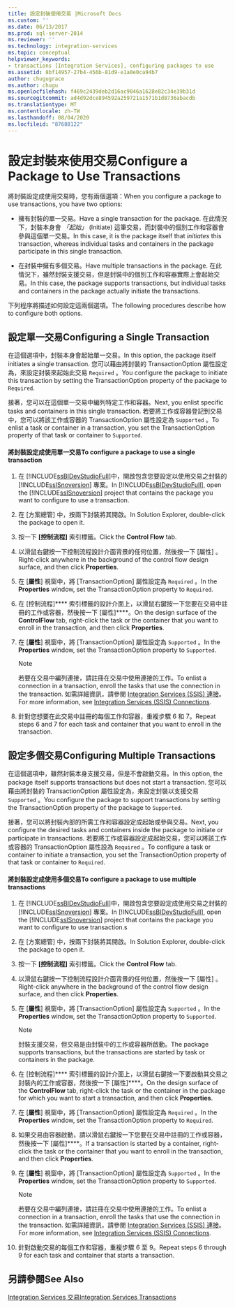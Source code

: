 ```yaml
---
title: 設定封裝使用交易 |Microsoft Docs
ms.custom: ''
ms.date: 06/13/2017
ms.prod: sql-server-2014
ms.reviewer: ''
ms.technology: integration-services
ms.topic: conceptual
helpviewer_keywords:
- transactions [Integration Services], configuring packages to use
ms.assetid: 8bf14957-27b4-456b-81d9-e1a0e0ca94b7
author: chugugrace
ms.author: chugu
ms.openlocfilehash: f469c2439deb2d16ac9046a1628e82c34e39b31d
ms.sourcegitcommit: ad4d92dce894592a259721a1571b1d8736abacdb
ms.translationtype: MT
ms.contentlocale: zh-TW
ms.lasthandoff: 08/04/2020
ms.locfileid: "87688122"
---
```

# <a name="configure-a-package-to-use-transactions"></a><span data-ttu-id="2bd46-102">設定封裝來使用交易</span><span class="sxs-lookup"><span data-stu-id="2bd46-102">Configure a Package to Use Transactions</span></span>
  <span data-ttu-id="2bd46-103">將封裝設定成使用交易時，您有兩個選項：</span><span class="sxs-lookup"><span data-stu-id="2bd46-103">When you configure a package to use transactions, you have two options:</span></span>  
  
-   <span data-ttu-id="2bd46-104">擁有封裝的單一交易。</span><span class="sxs-lookup"><span data-stu-id="2bd46-104">Have a single transaction for the package.</span></span> <span data-ttu-id="2bd46-105">在此情況下，封裝本身會 *「起始」* (Initiate) 這筆交易，而封裝中的個別工作和容器會參與這個單一交易。</span><span class="sxs-lookup"><span data-stu-id="2bd46-105">In this case, it is the package itself that *initiates* this transaction, whereas individual tasks and containers in the package participate in this single transaction.</span></span>  
  
-   <span data-ttu-id="2bd46-106">在封裝中擁有多個交易。</span><span class="sxs-lookup"><span data-stu-id="2bd46-106">Have multiple transactions in the package.</span></span> <span data-ttu-id="2bd46-107">在此情況下，雖然封裝支援交易，但是封裝中的個別工作和容器實際上會起始交易。</span><span class="sxs-lookup"><span data-stu-id="2bd46-107">In this case, the package supports transactions, but individual tasks and containers in the package actually initiate the transactions.</span></span>  
  
 <span data-ttu-id="2bd46-108">下列程序將描述如何設定這兩個選項。</span><span class="sxs-lookup"><span data-stu-id="2bd46-108">The following procedures describe how to configure both options.</span></span>  
  
## <a name="configuring-a-single-transaction"></a><span data-ttu-id="2bd46-109">設定單一交易</span><span class="sxs-lookup"><span data-stu-id="2bd46-109">Configuring a Single Transaction</span></span>  
 <span data-ttu-id="2bd46-110">在這個選項中，封裝本身會起始單一交易。</span><span class="sxs-lookup"><span data-stu-id="2bd46-110">In this option, the package itself initiates a single transaction.</span></span> <span data-ttu-id="2bd46-111">您可以藉由將封裝的 TransactionOption 屬性設定為，來設定封裝來起始此交易 `Required` 。</span><span class="sxs-lookup"><span data-stu-id="2bd46-111">You configure the package to initiate this transaction by setting the TransactionOption property of the package to `Required`.</span></span>  
  
 <span data-ttu-id="2bd46-112">接著，您可以在這個單一交易中編列特定工作和容器。</span><span class="sxs-lookup"><span data-stu-id="2bd46-112">Next, you enlist specific tasks and containers in this single transaction.</span></span> <span data-ttu-id="2bd46-113">若要將工作或容器登記到交易中，您可以將該工作或容器的 TransactionOption 屬性設定為 `Supported` 。</span><span class="sxs-lookup"><span data-stu-id="2bd46-113">To enlist a task or container in a transaction, you set the TransactionOption property of that task or container to `Supported`.</span></span>  
  
#### <a name="to-configure-a-package-to-use-a-single-transaction"></a><span data-ttu-id="2bd46-114">將封裝設定成使用單一交易</span><span class="sxs-lookup"><span data-stu-id="2bd46-114">To configure a package to use a single transaction</span></span>  
  
1.  <span data-ttu-id="2bd46-115">在 [!INCLUDE[ssBIDevStudioFull](../includes/ssbidevstudiofull-md.md)]中，開啟包含您要設定以使用交易之封裝的 [!INCLUDE[ssISnoversion](../includes/ssisnoversion-md.md)] 專案。</span><span class="sxs-lookup"><span data-stu-id="2bd46-115">In [!INCLUDE[ssBIDevStudioFull](../includes/ssbidevstudiofull-md.md)], open the [!INCLUDE[ssISnoversion](../includes/ssisnoversion-md.md)] project that contains the package you want to configure to use a transaction.</span></span>  
  
2.  <span data-ttu-id="2bd46-116">在 [方案總管] 中，按兩下封裝將其開啟。</span><span class="sxs-lookup"><span data-stu-id="2bd46-116">In Solution Explorer, double-click the package to open it.</span></span>  
  
3.  <span data-ttu-id="2bd46-117">按一下 **[控制流程]** 索引標籤。</span><span class="sxs-lookup"><span data-stu-id="2bd46-117">Click the **Control Flow** tab.</span></span>  
  
4.  <span data-ttu-id="2bd46-118">以滑鼠右鍵按一下控制流程設計介面背景的任何位置，然後按一下 [屬性]  。</span><span class="sxs-lookup"><span data-stu-id="2bd46-118">Right-click anywhere in the background of the control flow design surface, and then click **Properties**.</span></span>  
  
5.  <span data-ttu-id="2bd46-119">在 [**屬性**] 視窗中，將 [TransactionOption] 屬性設定為 `Required` 。</span><span class="sxs-lookup"><span data-stu-id="2bd46-119">In the **Properties** window, set the TransactionOption property to `Required`.</span></span>  
  
6.  <span data-ttu-id="2bd46-120">在 [控制流程]\*\*\*\* 索引標籤的設計介面上，以滑鼠右鍵按一下您要在交易中註冊的工作或容器，然後按一下 [屬性]\*\*\*\*。</span><span class="sxs-lookup"><span data-stu-id="2bd46-120">On the design surface of the **ControlFlow** tab, right-click the task or the container that you want to enroll in the transaction, and then click **Properties**.</span></span>  
  
7.  <span data-ttu-id="2bd46-121">在 [**屬性**] 視窗中，將 [TransactionOption] 屬性設定為 `Supported` 。</span><span class="sxs-lookup"><span data-stu-id="2bd46-121">In the **Properties** window, set the TransactionOption property to `Supported`.</span></span>  
  
    > [!NOTE]  
    >  <span data-ttu-id="2bd46-122">若要在交易中編列連接，請註冊在交易中使用連接的工作。</span><span class="sxs-lookup"><span data-stu-id="2bd46-122">To enlist a connection in a transaction, enroll the tasks that use the connection in the transaction.</span></span> <span data-ttu-id="2bd46-123">如需詳細資訊，請參閱 [Integration Services &#40;SSIS&#41; 連接](connection-manager/integration-services-ssis-connections.md)。</span><span class="sxs-lookup"><span data-stu-id="2bd46-123">For more information, see [Integration Services &#40;SSIS&#41; Connections](connection-manager/integration-services-ssis-connections.md).</span></span>  
  
8.  <span data-ttu-id="2bd46-124">針對您想要在此交易中註冊的每個工作和容器，重複步驟 6 和 7。</span><span class="sxs-lookup"><span data-stu-id="2bd46-124">Repeat steps 6 and 7 for each task and container that you want to enroll in the transaction.</span></span>  
  
## <a name="configuring-multiple-transactions"></a><span data-ttu-id="2bd46-125">設定多個交易</span><span class="sxs-lookup"><span data-stu-id="2bd46-125">Configuring Multiple Transactions</span></span>  
 <span data-ttu-id="2bd46-126">在這個選項中，雖然封裝本身支援交易，但是不會啟動交易。</span><span class="sxs-lookup"><span data-stu-id="2bd46-126">In this option, the package itself supports transactions but does not start a transaction.</span></span> <span data-ttu-id="2bd46-127">您可以藉由將封裝的 TransactionOption 屬性設定為，來設定封裝以支援交易 `Supported` 。</span><span class="sxs-lookup"><span data-stu-id="2bd46-127">You configure the package to support transactions by setting the TransactionOption property of the package to `Supported`.</span></span>  
  
 <span data-ttu-id="2bd46-128">接著，您可以將封裝內部的所需工作和容器設定成起始或參與交易。</span><span class="sxs-lookup"><span data-stu-id="2bd46-128">Next, you configure the desired tasks and containers inside the package to initiate or participate in transactions.</span></span> <span data-ttu-id="2bd46-129">若要將工作或容器設定成起始交易，您可以將該工作或容器的 TransactionOption 屬性設為 `Required` 。</span><span class="sxs-lookup"><span data-stu-id="2bd46-129">To configure a task or container to initiate a transaction, you set the TransactionOption property of that task or container to `Required`.</span></span>  
  
#### <a name="to-configure-a-package-to-use-multiple-transactions"></a><span data-ttu-id="2bd46-130">將封裝設定成使用多個交易</span><span class="sxs-lookup"><span data-stu-id="2bd46-130">To configure a package to use multiple transactions</span></span>  
  
1.  <span data-ttu-id="2bd46-131">在 [!INCLUDE[ssBIDevStudioFull](../includes/ssbidevstudiofull-md.md)]中，開啟包含您要設定成使用交易之封裝的 [!INCLUDE[ssISnoversion](../includes/ssisnoversion-md.md)] 專案。</span><span class="sxs-lookup"><span data-stu-id="2bd46-131">In [!INCLUDE[ssBIDevStudioFull](../includes/ssbidevstudiofull-md.md)], open the [!INCLUDE[ssISnoversion](../includes/ssisnoversion-md.md)] project that contains the package you want to configure to use transaction.s</span></span>  
  
2.  <span data-ttu-id="2bd46-132">在 [方案總管] 中，按兩下封裝將其開啟。</span><span class="sxs-lookup"><span data-stu-id="2bd46-132">In Solution Explorer, double-click the package to open it.</span></span>  
  
3.  <span data-ttu-id="2bd46-133">按一下 **[控制流程]** 索引標籤。</span><span class="sxs-lookup"><span data-stu-id="2bd46-133">Click the **Control Flow** tab.</span></span>  
  
4.  <span data-ttu-id="2bd46-134">以滑鼠右鍵按一下控制流程設計介面背景的任何位置，然後按一下 [屬性]  。</span><span class="sxs-lookup"><span data-stu-id="2bd46-134">Right-click anywhere in the background of the control flow design surface, and then click **Properties**.</span></span>  
  
5.  <span data-ttu-id="2bd46-135">在 [**屬性**] 視窗中，將 [TransactionOption] 屬性設定為 `Supported` 。</span><span class="sxs-lookup"><span data-stu-id="2bd46-135">In the **Properties** window, set the TransactionOption property to `Supported`.</span></span>  
  
    > [!NOTE]  
    >  <span data-ttu-id="2bd46-136">封裝支援交易，但交易是由封裝中的工作或容器所啟動。</span><span class="sxs-lookup"><span data-stu-id="2bd46-136">The package supports transactions, but the transactions are started by task or containers in the package.</span></span>  
  
6.  <span data-ttu-id="2bd46-137">在 [控制流程]\*\*\*\* 索引標籤的設計介面上，以滑鼠右鍵按一下要啟動其交易之封裝內的工作或容器，然後按一下 [屬性]\*\*\*\*。</span><span class="sxs-lookup"><span data-stu-id="2bd46-137">On the design surface of the **ControlFlow** tab, right-click the task or the container in the package for which you want to start a transaction, and then click **Properties**.</span></span>  
  
7.  <span data-ttu-id="2bd46-138">在 [**屬性**] 視窗中，將 [TransactionOption] 屬性設定為 `Required` 。</span><span class="sxs-lookup"><span data-stu-id="2bd46-138">In the **Properties** window, set the TransactionOption property to `Required`.</span></span>  
  
8.  <span data-ttu-id="2bd46-139">如果交易由容器啟動，請以滑鼠右鍵按一下您要在交易中註冊的工作或容器，然後按一下 [屬性]\*\*\*\*。</span><span class="sxs-lookup"><span data-stu-id="2bd46-139">If a transaction is started by a container, right-click the task or the container that you want to enroll in the transaction, and then click **Properties**.</span></span>  
  
9. <span data-ttu-id="2bd46-140">在 [**屬性**] 視窗中，將 [TransactionOption] 屬性設定為 `Supported` 。</span><span class="sxs-lookup"><span data-stu-id="2bd46-140">In the **Properties** window, set the TransactionOption property to `Supported`.</span></span>  
  
    > [!NOTE]  
    >  <span data-ttu-id="2bd46-141">若要在交易中編列連接，請註冊在交易中使用連接的工作。</span><span class="sxs-lookup"><span data-stu-id="2bd46-141">To enlist a connection in a transaction, enroll the tasks that use the connection in the transaction.</span></span> <span data-ttu-id="2bd46-142">如需詳細資訊，請參閱 [Integration Services &#40;SSIS&#41; 連接](connection-manager/integration-services-ssis-connections.md)。</span><span class="sxs-lookup"><span data-stu-id="2bd46-142">For more information, see [Integration Services &#40;SSIS&#41; Connections](connection-manager/integration-services-ssis-connections.md).</span></span>  
  
10. <span data-ttu-id="2bd46-143">針對啟動交易的每個工作和容器，重複步驟 6 至 9。</span><span class="sxs-lookup"><span data-stu-id="2bd46-143">Repeat steps 6 through 9 for each task and container that starts a transaction.</span></span>  
  
## <a name="see-also"></a><span data-ttu-id="2bd46-144">另請參閱</span><span class="sxs-lookup"><span data-stu-id="2bd46-144">See Also</span></span>  
 [<span data-ttu-id="2bd46-145">Integration Services 交易</span><span class="sxs-lookup"><span data-stu-id="2bd46-145">Integration Services Transactions</span></span>](integration-services-transactions.md)  
  
  
